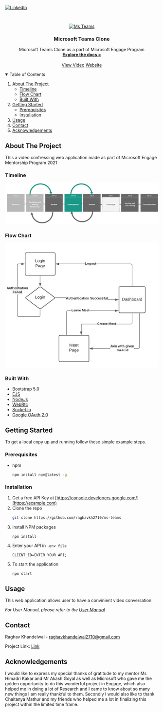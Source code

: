 [![LinkedIn][linkedin-shield]][linkedin-url]

<!-- PROJECT LOGO -->
<br />
<p align="center">
  <a href="https://github.com/othneildrew/Best-README-Template">
    <img                   src="https://upload.wikimedia.org/wikipedia/commons/thumb/c/c9/Microsoft_Office_Teams_%282018%E2%80%93present%29.svg/1200px-Microsoft_Office_Teams_%282018%E2%80%93present%29.svg.png"
    alt="Ms Teams" width="80" height="80">
  </a>

  <h3 align="center">Microsoft Teams Clone</h3>

  <p align="center">
    Microsoft Teams Clone as a part of Microsoft Engage Program
    <br />
    <a href="https://github.com/raghavkh2710/ms-teams/blob/main/Engage_Raghav.pdf" ><strong>Explore the docs »</strong></a>
    <br />
    <br />
    <a href="https://vimeo.com/573896838">View Video</a>
    <a href="https://ms-teams-engage.herokuapp.com/">Website</a>
  </p>
</p>

<!-- TABLE OF CONTENTS -->
<details open="open">
  <summary>Table of Contents</summary>
  <ol>
    <li>
      <a href="#about-the-project">About The Project</a>
      <ul>
        <li><a href="#timeline">Timeline</a></li>
        <li><a href="#flow-chart">Flow Chart</a></li>
        <li><a href="#built-with">Built With</a></li>
      </ul>
    </li>
    <li>
      <a href="#getting-started">Getting Started</a>
      <ul>
        <li><a href="#prerequisites">Prerequisites</a></li>
        <li><a href="#installation">Installation</a></li>
      </ul>
    </li>
    <li><a href="#usage">Usage</a></li>
    <li><a href="#contact">Contact</a></li>
    <li><a href="#acknowledgements">Acknowledgements</a></li>
  </ol>
</details>

<!-- ABOUT THE PROJECT -->

## About The Project

This a video confressing web application made as part of Microsoft Engage Mentorship Program 2021

### Timeline

![Timeline][timeline]


### Flow Chart

![flowchart][flowchart]

### Built With

- [Bootstrap 5.0](https://getbootstrap.com)
- [EJS](https://ejs.co/)
- [NodeJs](https://nodejs.org/en/)
- [WebRtc](https://webrtc.org/)
- [Socket.io](https://socket.io/)
- [Google OAuth 2.0](https://console.developers.google.com/)

<!-- GETTING STARTED -->

## Getting Started

To get a local copy up and running follow these simple example steps.

### Prerequisites

- npm
  ```sh
  npm install npm@latest -g
  ```

### Installation

1. Get a free API Key at [https://console.developers.google.com/](https://example.com)
2. Clone the repo
   ```sh
   git clone https://github.com/raghavkh2710/ms-teams
   ```
3. Install NPM packages
   ```sh
   npm install
   ```
4. Enter your API in `.env file`
   ```JS
   CLIENT_ID=ENTER YOUR API;
   ```
5. To start the application
   ```JS
   npm start
   ```

<!-- USAGE EXAMPLES -->

## Usage

This web application allows user to have a convinient video conversation.

_For User Manual, please refer to the [User Manual](https://github.com/raghavkh2710/ms-teams/blob/main/Engage_Raghav.pdf)_

<!-- CONTACT -->

## Contact

Raghav Khandelwal - raghavkhandelwal2710@gmail.com

Project Link: [Link](https://github.com/raghavkh2710/ms-teams)

<!-- ACKNOWLEDGEMENTS -->

## Acknowledgements

I would like to express my special thanks of gratitude to my mentor Ms Himadri Kakar and Mr Akash Goyal as well as Microsoft who gave me the golden opportunity to do this wonderful project in Engage, which also helped me in doing a lot of Research and I came to know about so many new things I am really thankful to them.
Secondly I would also like to thank Chaitanya Mathur and my friends who helped me a lot in finalizing this project within the limited time frame.

<!-- MARKDOWN LINKS & IMAGES -->
<!-- https://www.markdownguide.org/basic-syntax/#reference-style-links -->

[linkedin-shield]: https://img.shields.io/badge/-LinkedIn-black.svg?style=for-the-badge&logo=linkedin&colorB=555
[linkedin-url]: https://www.linkedin.com/in/raghav-khandelwal-2000/
[timeline]: https://github.com/raghavkh2710/ms-teams/blob/main/images/timeline.JPG
[flowchart]: https://github.com/raghavkh2710/ms-teams/blob/main/images/flowdiagram.JPG
